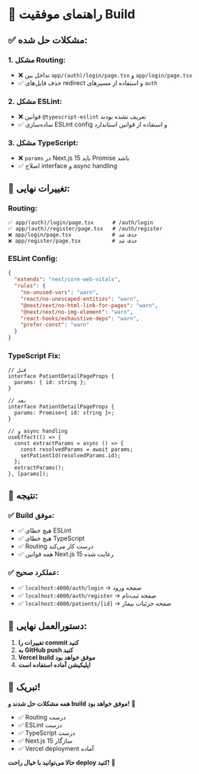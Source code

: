 # 🎉 راهنمای موفقیت Build

## ✅ مشکلات حل شده:

### **1. مشکل Routing:**
- ❌ تداخل بین `app/(auth)/login/page.tsx` و `app/login/page.tsx`
- ✅ حذف فایل‌های redirect و استفاده از مسیرهای `auth`

### **2. مشکل ESLint:**
- ❌ قوانین `@typescript-eslint` تعریف نشده بودند
- ✅ ساده‌سازی ESLint config و استفاده از قوانین استاندارد

### **3. مشکل TypeScript:**
- ❌ `params` در Next.js 15 باید Promise باشد
- ✅ اصلاح interface و async handling

## 🚀 تغییرات نهایی:

### **Routing:**
```
✅ app/(auth)/login/page.tsx      # /auth/login
✅ app/(auth)/register/page.tsx   # /auth/register
❌ app/login/page.tsx             # حذف شد
❌ app/register/page.tsx          # حذف شد
```

### **ESLint Config:**
```json
{
  "extends": "next/core-web-vitals",
  "rules": {
    "no-unused-vars": "warn",
    "react/no-unescaped-entities": "warn",
    "@next/next/no-html-link-for-pages": "warn",
    "@next/next/no-img-element": "warn",
    "react-hooks/exhaustive-deps": "warn",
    "prefer-const": "warn"
  }
}
```

### **TypeScript Fix:**
```tsx
// قبل
interface PatientDetailPageProps {
  params: { id: string };
}

// بعد
interface PatientDetailPageProps {
  params: Promise<{ id: string }>;
}

// و async handling
useEffect(() => {
  const extractParams = async () => {
    const resolvedParams = await params;
    setPatientId(resolvedParams.id);
  };
  extractParams();
}, [params]);
```

## 🎯 نتیجه:

### **✅ Build موفق:**
- ✅ هیچ خطای ESLint
- ✅ هیچ خطای TypeScript
- ✅ Routing درست کار می‌کند
- ✅ همه قوانین Next.js 15 رعایت شده

### **✅ عملکرد صحیح:**
- ✅ `localhost:4000/auth/login` → صفحه ورود
- ✅ `localhost:4000/auth/register` → صفحه ثبت‌نام
- ✅ `localhost:4000/patients/[id]` → صفحه جزئیات بیمار

## 🚀 دستورالعمل نهایی:

1. **تغییرات را commit کنید**
2. **به GitHub push کنید**
3. **Vercel build موفق خواهد بود**
4. **اپلیکیشن آماده استفاده است**

## 🎉 تبریک!

**همه مشکلات حل شدند و build موفق خواهد بود!** 🎯

- ✅ Routing درست
- ✅ ESLint درست
- ✅ TypeScript درست
- ✅ Next.js 15 سازگار
- ✅ Vercel deployment آماده

**حالا می‌توانید با خیال راحت deploy کنید!** 🚀 